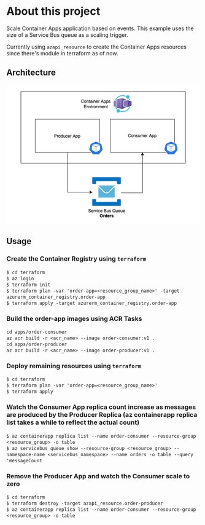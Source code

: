 # About this project
Scale Container Apps application based on events. This example uses the size of a Service Bus queue as a scaling trigger.

Currently using ```azapi_resource``` to create the Container Apps resources since there's module in terraform as of now.

## Architecture 

![Architecture](Container-Apps-Aks.png "Container Apps Scaling")

## Usage

### Create the Container Registry using ```terraform```

```
$ cd terraform
$ az login
$ terraform init
$ terraform plan -var 'order-app=<resource_group_name>' -target azurerm_container_registry.order-app
$ terraform apply -target azurerm_container_registry.order-app
```

### Build the order-app images using ACR Tasks

```
cd apps/order-consumer
az acr build -r <acr_name> --image order-consumer:v1 .
cd apps/order-producer
az acr build -r <acr_name> --image order-producer:v1 .

```

### Deploy remaining resources using ```terraform```

```
$ cd terraform
$ terraform plan -var 'order-app=<resource_group_name>'
$ terraform apply
```

### Watch the Consumer App replica count increase as messages are produced by the Producer Replica (az containerapp replica list takes a while to reflect the actual count)

```
$ az containerapp replica list --name order-consumer --resource-group <resource_group> -o table
$ az servicebus queue show --resource-group <resource_group> --namespace-name <servicebus_namespace> --name orders -o table --query 'messageCount
```

### Remove the Producer App and watch the Consumer scale to zero
```
$ cd terraform
$ terraform destroy -target azapi_resource.order-producer
$ az containerapp replica list --name order-consumer --resource-group <resource_group> -o table
```